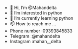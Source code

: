 - 👋 Hi, I’m @Mahandelta
- 👀 I’m interested in python
- 🌱 I’m currently learning python
- 📫 How to reach me ...
- Phone number :09393845833
- Telegram     :@mahandeIta
- Instagram    :mahan__delta

